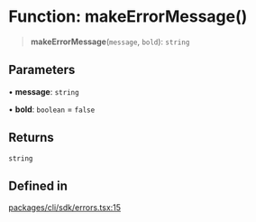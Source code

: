 # Function: makeErrorMessage()

> **makeErrorMessage**(`message`, `bold`): `string`

## Parameters

• **message**: `string`

• **bold**: `boolean` = `false`

## Returns

`string`

## Defined in

[packages/cli/sdk/errors.tsx:15](https://github.com/andreisergiu98/baeta/blob/e352a1ec749c5b23df693f5f8373ac0b75347349/packages/cli/sdk/errors.tsx#L15)
